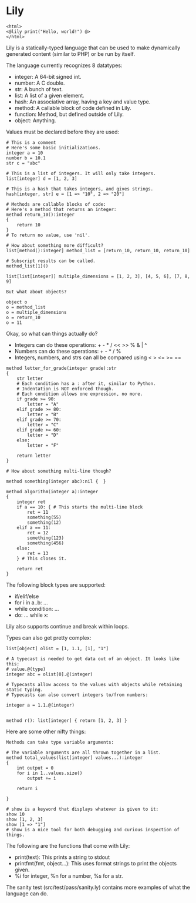 Lily
=====

```
<html>
<@lily print("Hello, world!") @>
</html>
```

Lily is a statically-typed language that can be used to make dynamically generated content (similar to PHP) or be run by itself.

The language currently recognizes 8 datatypes:

* integer: A 64-bit signed int.
* number: A C double.
* str: A bunch of text.
* list: A list of a given element.
* hash: An associative array, having a key and value type.
* method: A callable block of code defined in Lily.
* function: Method, but defined outside of Lily.
* object: Anything.

Values must be declared before they are used:
```
# This is a comment
# Here's some basic initializations.
integer a = 10
number b = 10.1
str c = "abc"

# This is a list of integers. It will only take integers.
list[integer] d = [1, 2, 3]

# This is a hash that takes integers, and gives strings.
hash[integer, str] e = [1 => "10", 2 => "20"]

# Methods are callable blocks of code:
# Here's a method that returns an integer:
method return_10():integer
{
    return 10
}
# To return no value, use 'nil'.

# How about something more difficult?
list[method():integer] method_list = [return_10, return_10, return_10]

# Subscript results can be called.
method_list[1]()

list[list[integer]] multiple_dimensions = [1, 2, 3], [4, 5, 6], [7, 8, 9]

But what about objects?

object o
o = method_list
o = multiple_dimensions
o = return_10
o = 11
```

Okay, so what can things actually do?

* Integers can do these operations: + - * / << >> % & | ^
* Numbers can do these operations: + - * / %
* Integers, numbers, and strs can all be compared using < > <= >= ==

```
method letter_for_grade(integer grade):str
{
	str letter
	# Each condition has a : after it, similar to Python.
	# Indentation is NOT enforced though.
	# Each condition allows one expression, no more.
	if grade >= 90:
		letter = "A"
	elif grade >= 80:
		letter = "B"
	elif grade >= 70:
		letter = "C"
	elif grade >= 60:
		letter = "D"
	else:
		letter = "F"

	return letter
}

# How about something multi-line though?

method something(integer abc):nil {  }

method algorithm(integer a):integer
{
	integer ret
	if a == 10: { # This starts the multi-line block
		ret = 11
		something(55)
		something(12)
	elif a == 11:
		ret = 12
		something(123)
		something(456)
	else:
		ret = 13
	} # This closes it.

	return ret
}
```

The following block types are supported:
* if/elif/else
* for i in a..b: ...
* while condition: ...
* do: ... while x:

Lily also supports continue and break within loops.

Types can also get pretty complex:
```
list[object] olist = [1, 1.1, [1], "1"]

# A typecast is needed to get data out of an object. It looks like this:
# value.@(type)
integer abc = olist[0].@(integer)

# Typecasts allow access to the values with objects while retaining static typing.
# Typecasts can also convert integers to/from numbers:

integer a = 1.1.@(integer)


method r(): list[integer] { return [1, 2, 3] }
```

Here are some other nifty things:

```
Methods can take type variable arguments:

# The variable arguments are all thrown together in a list.
method total_values(list[integer] values...):integer
{
	int output = 0
	for i in 1..values.size()
		output += i

	return i

}

# show is a keyword that displays whatever is given to it:
show 10
show [1, 2, 3]
show [1 => "1"]
# show is a nice tool for both debugging and curious inspection of things.
```

The following are the functions that come with Lily:
* print(text): This prints a string to stdout
* printfmt(fmt, object...): This uses format strings to print the objects given.
* %i for integer, %n for a number, %s for a str.

The sanity test (src/test/pass/sanity.ly) contains more examples of what the language can do.
